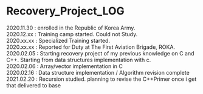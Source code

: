 # Recovery_Project_LOG

2020.11.30 : enrolled in the Republic of Korea Army.  
2020.12.xx : Training camp started. Could not Study.  
2020.xx.xx : Specialized Training started.  
2020.xx.xx : Reported for Duty at The First Aviation Brigade, ROKA.  
2020.02.05 : Starting recovery project of my previous knowledge on C and C++. Starting from data structures implementation with c.  
2020.02.06 : Array/vector implementation in C  
2020.02.16 : Data structure implementation / Algorithm revision complete  
2021.02.20 : Recursion studied. planning to revise the C++Primer once i get that delivered to base  

